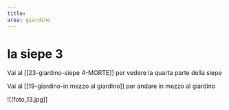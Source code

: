 ```yaml
---
title: 
area: giardino
---
```

# la siepe 3

Vai al [[23-giardino-siepe 4-MORTE]] per vedere la quarta parte della siepe

Vai al [[19-giardino-in mezzo al giardino]] per andare in mezzo al giardino

![[foto_13.jpg]]